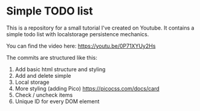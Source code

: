 # Simple TODO list
This is a repository for a small tutorial I've created on Youtube. It contains a simple todo list with localstorage persistence mechanics. 

You can find the video here: 
https://youtu.be/0P71XYUy2Hs

The commits are structured like this:
1. Add basic html structure and styling 
2. Add and delete simple 
3. Local storage
4. More styling (adding Pico)
  https://picocss.com/docs/card
5. Check / uncheck items
6. Unique ID for every DOM element
